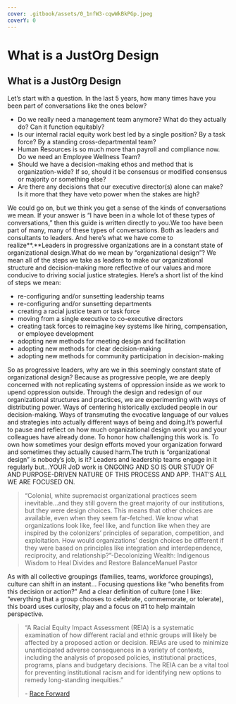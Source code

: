 ```yaml
---
cover: .gitbook/assets/0_1nfW3-cqwWkBkPGp.jpeg
coverY: 0
---
```


# What is a JustOrg Design

## What is a JustOrg Design

Let’s start with a question. In the last 5 years, how many times have you been part of conversations like the ones below?

* Do we really need a management team anymore? What do they actually do? Can it function equitably?
* Is our internal racial equity work best led by a single position? By a task force? By a standing cross-departmental team?
* Human Resources is so much more than payroll and compliance now. Do we need an Employee Wellness Team?
* Should we have a decision-making ethos and method that is organization-wide? If so, should it be consensus or modified consensus or majority or something else?
* Are there any decisions that our executive director(s) alone can make? Is it more that they have veto power when the stakes are high?

We could go on, but we think you get a sense of the kinds of conversations we mean. If your answer is “I have been in a whole lot of these types of conversations,” then this guide is written directly to you.We too have been part of many, many of these types of conversations. Both as leaders and consultants to leaders. And here’s what we have come to realize\*\*.\*\*Leaders in progressive organizations are in a constant state of organizational design.What do we mean by “organizational design”? We mean all of the steps we take as leaders to make our organizational structure and decision-making more reflective of our values and more conducive to driving social justice strategies. Here’s a short list of the kind of steps we mean:

* re-configuring and/or sunsetting leadership teams
* re-configuring and/or sunsetting departments
* creating a racial justice team or task force
* moving from a single executive to co-executive directors
* creating task forces to reimagine key systems like hiring, compensation, or employee development
* adopting new methods for meeting design and facilitation
* adopting new methods for clear decision-making
* adopting new methods for community participation in decision-making

So as progressive leaders, why are we in this seemingly constant state of organizational design? Because as progressive people, we are deeply concerned with not replicating systems of oppression inside as we work to upend oppression outside. Through the design and redesign of our organizational structures and practices, we are experimenting with ways of distributing power. Ways of centering historically excluded people in our decision-making. Ways of transmuting the evocative language of our values and strategies into actually different ways of being and doing.It’s powerful to pause and reflect on how much organizational design work you and your colleagues have already done. To honor how challenging this work is. To own how sometimes your design efforts moved your organization forward and sometimes they actually caused harm.The truth is “organizational design” is nobody’s job, is it? Leaders and leadership teams engage in it regularly but…YOUR JoD work is ONGOING AND SO IS OUR STUDY OF AND PURPOSE-DRIVEN NATURE OF THIS PROCESS AND APP. THAT’S ALL WE ARE FOCUSED ON.

> “Colonial, white supremacist organizational practices seem inevitable…and they still govern the great majority of our institutions, but they were design choices. This means that other choices are available, even when they seem far-fetched. We know what organizations look like, feel like, and function like when they are inspired by the colonizers’ principles of separation, competition, and exploitation. How would organizations’ design choices be different if they were based on principles like integration and interdependence, reciprocity, and relationship?”-Decolonizing Wealth: Indigenous Wisdom to Heal Divides and Restore BalanceManuel Pastor

As with all collective groupings (families, teams, workforce groupings), culture can shift in an instant… Focusing questions like “who benefits from this decision or action?” And a clear definition of culture (one I like: “everything that a group chooses to celebrate, commemorate, or tolerate), this board uses curiosity, play and a focus on #1 to help maintain perspective.

> “A Racial Equity Impact Assessment (REIA) is a systematic examination of how different racial and ethnic groups will likely be affected by a proposed action or decision. REIAs are used to minimize unanticipated adverse consequences in a variety of contexts, including the analysis of proposed policies, institutional practices, programs, plans and budgetary decisions. The REIA can be a vital tool for preventing institutional racism and for identifying new options to remedy long-standing inequities.”
>
> \- [Race Forward](https://web.archive.org/web/20210227211009/https://www.raceforward.org/practice/tools/racial-equity-impact-assessment-toolkit)
